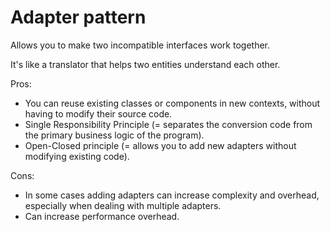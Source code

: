 # Adapter pattern
Allows you to make two incompatible interfaces work together. 

It's like a translator that helps two entities understand each other.

Pros:
- You can reuse existing classes or components in new contexts, without having to modify their source code. 
- Single Responsibility Principle (= separates the conversion code from the primary business logic of the program).
- Open-Closed principle (= allows you to add new adapters without modifying existing code).

Cons:
- In some cases adding adapters can increase complexity and overhead, especially when dealing with multiple adapters. 
- Can increase performance overhead.